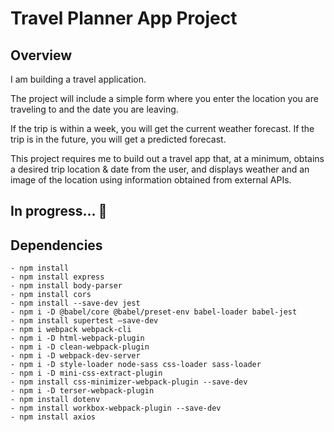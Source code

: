 # Travel Planner App Project

## Overview
I am building a travel application.

The project will include a simple form where you enter the location you are traveling to and the date you are leaving.

If the trip is within a week, you will get the current weather forecast. If the trip is in the future, you will get a predicted forecast.

This project requires me to build out a travel app that, at a minimum, obtains a desired trip location & date from the user, and displays weather and an image of the location using information obtained from external APIs.

## In progress... :construction:

## Dependencies

```
- npm install
- npm install express
- npm install body-parser
- npm install cors
- npm install --save-dev jest
- npm i -D @babel/core @babel/preset-env babel-loader babel-jest
- npm install supertest —save-dev
- npm i webpack webpack-cli
- npm i -D html-webpack-plugin
- npm i -D clean-webpack-plugin
- npm i -D webpack-dev-server 
- npm i -D style-loader node-sass css-loader sass-loader
- npm i -D mini-css-extract-plugin
- npm install css-minimizer-webpack-plugin --save-dev
- npm i -D terser-webpack-plugin
- npm install dotenv
- npm install workbox-webpack-plugin --save-dev
- npm install axios

```

